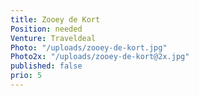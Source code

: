 ```yaml
---
title: Zooey de Kort
Position: needed
Venture: Traveldeal
Photo: "/uploads/zooey-de-kort.jpg"
Photo2x: "/uploads/zooey-de-kort@2x.jpg"
published: false
prio: 5
---
```


